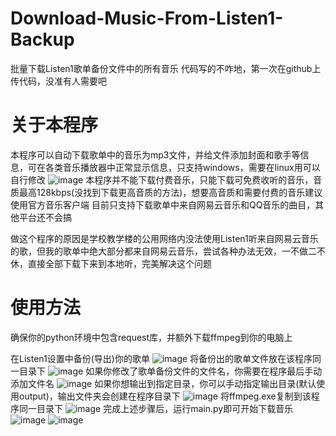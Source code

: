 # Download-Music-From-Listen1-Backup
批量下载Listen1歌单备份文件中的所有音乐
代码写的不咋地，第一次在github上传代码，没准有人需要吧

# 关于本程序
本程序可以自动下载歌单中的音乐为mp3文件，并给文件添加封面和歌手等信息，可在各类音乐播放器中正常显示信息，只支持windows，需要在linux用可以自行修改
![image](https://github.com/LanYangYang-114/Download-Music-From-Listen1-Backup/assets/84030410/27ca094f-cc51-442f-9de8-060cd570752f)
本程序并不能下载付费音乐，只能下载可免费收听的音乐，音质最高128kbps(没找到下载更高音质的方法)，想要高音质和需要付费的音乐建议使用官方音乐客户端
目前只支持下载歌单中来自网易云音乐和QQ音乐的曲目，其他平台还不会搞

做这个程序的原因是学校教学楼的公用网络内没法使用Listen1听来自网易云音乐的歌，但我的歌单中绝大部分都来自网易云音乐，尝试各种办法无效，一不做二不休，直接全部下载下来到本地听，完美解决这个问题

# 使用方法
确保你的python环境中包含request库，并额外下载ffmpeg到你的电脑上

在Listen1设置中备份(导出)你的歌单
![image](https://github.com/LanYangYang-114/Download-Music-From-Listen1-Backup/assets/84030410/de89d491-0752-4e63-bca9-2e8dc1b1d189)
将备份出的歌单文件放在该程序同一目录下
![image](https://github.com/LanYangYang-114/Download-Music-From-Listen1-Backup/assets/84030410/e471c1c0-6385-48ff-8e2e-f4647dd830aa)
如果你修改了歌单备份文件的文件名，你需要在程序最后手动添加文件名
![image](https://github.com/LanYangYang-114/Download-Music-From-Listen1-Backup/assets/84030410/f43a373e-ecbb-4d30-8be2-3e989970fe0f)
如果你想输出到指定目录，你可以手动指定输出目录(默认使用output)，输出文件夹会创建在程序目录下
![image](https://github.com/LanYangYang-114/Download-Music-From-Listen1-Backup/assets/84030410/90f89eaf-dcd4-4984-a9c7-475b3098e1ff)
将ffmpeg.exe复制到该程序同一目录下
![image](https://github.com/LanYangYang-114/Download-Music-From-Listen1-Backup/assets/84030410/555fa8e3-1e57-4ec5-a6a0-4456fd841b5f)
完成上述步骤后，运行main.py即可开始下载音乐
![image](https://github.com/LanYangYang-114/Download-Music-From-Listen1-Backup/assets/84030410/4341bbe9-6aa1-4962-9f25-7d5e8d253c12)
![image](https://github.com/LanYangYang-114/Download-Music-From-Listen1-Backup/assets/84030410/a3255cc2-f46d-40e6-992c-715ba37d95c5)
